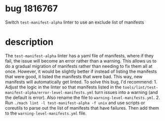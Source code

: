 # bug 1816767
Switch `test-manifest-alpha` linter to use an exclude list of manifests

# description
The `test-manifest-alpha` linter has a yaml file of manifests, where if they fail, the issue will become an error rather than a warning. This allows us to do a gradual migration of manifests rather than needing to fix them all at once. However, it would be slightly better if instead of listing the manifests that were good, it listed the manifests that were bad. This way, new manifests will automatically get linted. To solve this bug, I'd recommend: 1. Adjust the logic in the linter so that manifests listed in the `tools/lint/test-manifest-alpha/error-level-manifests.yml` turn issues into a warning (and the default is error). Also rename the file to `warning-level-manifests.yml`. 2. Run `./mach lint -l test-manifest-alpha -f unix` and use scripts or coreutils to parse out the list of manifests that have failures. Then add them to the `warning-level-manifests.yml` file.
